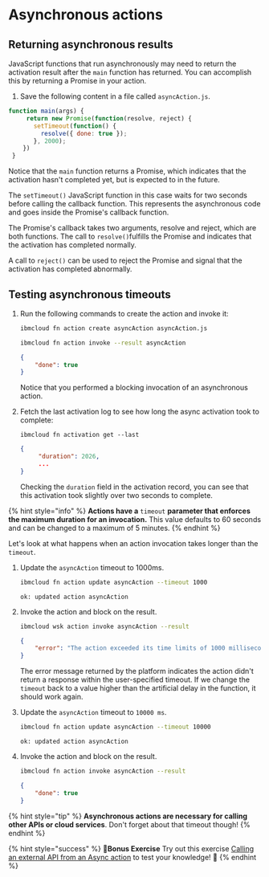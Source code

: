 <!--
#
# Licensed to the Apache Software Foundation (ASF) under one or more
# contributor license agreements.  See the NOTICE file distributed with
# this work for additional information regarding copyright ownership.
# The ASF licenses this file to You under the Apache License, Version 2.0
# (the "License"); you may not use this file except in compliance with
# the License.  You may obtain a copy of the License at
#
#     http://www.apache.org/licenses/LICENSE-2.0
#
# Unless required by applicable law or agreed to in writing, software
# distributed under the License is distributed on an "AS IS" BASIS,
# WITHOUT WARRANTIES OR CONDITIONS OF ANY KIND, either express or implied.
# See the License for the specific language governing permissions and
# limitations under the License.
#
-->

# Asynchronous actions

## Returning asynchronous results

JavaScript functions that run asynchronously may need to return the activation result after the `main` function has returned. You can accomplish this by returning a Promise in your action.

1. Save the following content in a file called `asyncAction.js`.

```javascript
function main(args) {
     return new Promise(function(resolve, reject) {
       setTimeout(function() {
         resolve({ done: true });
       }, 2000);
    })
 }
```

Notice that the `main` function returns a Promise, which indicates that the activation hasn't completed yet, but is expected to in the future.

The `setTimeout()` JavaScript function in this case waits for two seconds before calling the callback function. This represents the asynchronous code and goes inside the Promise's callback function.

The Promise's callback takes two arguments, resolve and reject, which are both functions. The call to `resolve()`fulfills the Promise and indicates that the activation has completed normally.

A call to `reject()` can be used to reject the Promise and signal that the activation has completed abnormally.

## Testing asynchronous timeouts

1. Run the following commands to create the action and invoke it:

   ```bash
   ibmcloud fn action create asyncAction asyncAction.js
   ```

   ```bash
   ibmcloud fn action invoke --result asyncAction
   ```

   ```json
   {
       "done": true
   }
   ```

   Notice that you performed a blocking invocation of an asynchronous action.

2. Fetch the last activation log to see how long the async activation took to complete:

   ```text
   ibmcloud fn activation get --last
   ```

   ```json
   {
        "duration": 2026,
        ...
   }
   ```

   Checking the `duration` field in the activation record, you can see that this activation took slightly over two seconds to complete.

{% hint style="info" %}
**Actions have a** `timeout` **parameter that enforces the maximum duration for an invocation.** This value defaults to 60 seconds and can be changed to a maximum of 5 minutes.
{% endhint %}

Let's look at what happens when an action invocation takes longer than the `timeout`.

1. Update the `asyncAction` timeout to 1000ms.

   ```bash
   ibmcloud fn action update asyncAction --timeout 1000
   ```

   ```text
   ok: updated action asyncAction
   ```

2. Invoke the action and block on the result.

   ```bash
   ibmcloud wsk action invoke asyncAction --result
   ```

   ```json
   {
       "error": "The action exceeded its time limits of 1000 milliseconds."
   }
   ```

   The error message returned by the platform indicates the action didn't return a response within the user-specified timeout. If we change the `timeout` back to a value higher than the artificial delay in the function, it should work again.

3. Update the `asyncAction` timeout to `10000 ms`.

   ```bash
   ibmcloud fn action update asyncAction --timeout 10000
   ```

   ```text
   ok: updated action asyncAction
   ```

4. Invoke the action and block on the result.

   ```bash
   ibmcloud fn action invoke asyncAction --result
   ```

   ```json
   {
       "done": true
   }
   ```

{% hint style="tip" %}
**Asynchronous actions are necessary for calling other APIs or cloud services**. Don't forget about that timeout though!
{% endhint %}

{% hint style="success" %}
🎉**Bonus Exercise** Try out this exercise [Calling an external API from an Async action](../bonus-exercises/ex1-invoking-an-async-api.md) to test your knowledge! 🎉
{% endhint %}
